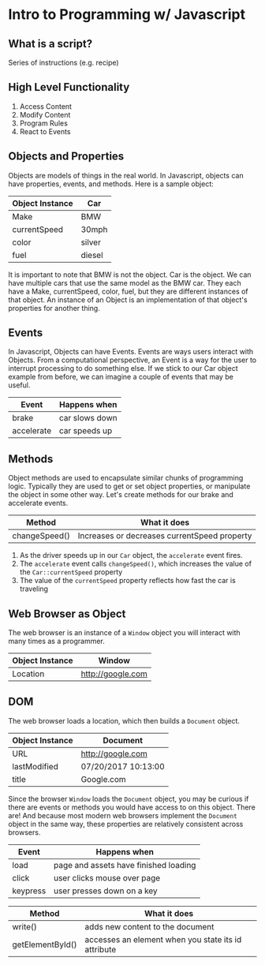 # Intro to Programming w/ Javascript

## What is a script?

Series of instructions (e.g. recipe)

## High Level Functionality

1. Access Content
2. Modify Content
3. Program Rules
4. React to Events

## Objects and Properties

Objects are models of things in the real world. In Javascript, objects can have properties, events, and methods. Here is a sample object:

Object Instance | Car
---- | ----
Make | BMW
currentSpeed | 30mph
color | silver
fuel | diesel

It is important to note that BMW is not the object. Car is the object. We can have multiple cars that use the same model as the BMW car. They each have a Make, currentSpeed, color, fuel, but they are different instances of that object. An instance of an Object is an implementation of that object's properties for another thing. 

## Events

In Javascript, Objects can have Events. Events are ways users interact with Objects. From a computational perspective, an Event is a way for the user to interrupt processing to do something else. If we stick to our Car object example from before, we can imagine a couple of events that may be useful. 

Event | Happens when
---- | ----
brake | car slows down
accelerate | car speeds up

## Methods

Object methods are used to encapsulate similar chunks of programming logic. Typically they are used to get or set object properties, or manipulate the object in some other way. Let's create methods for our brake and accelerate events. 

Method | What it does
---- | ----
changeSpeed() | Increases or decreases currentSpeed property

1. As the driver speeds up in our `Car` object, the `accelerate` event fires. 
2. The `accelerate` event calls `changeSpeed()`, which increases the value of the `Car::currentSpeed` property
3. The value of the `currentSpeed` property reflects how fast the car is traveling

## Web Browser as Object

The web browser is an instance of a `Window` object you will interact with many times as a programmer. 

Object Instance | Window
---- | ----
Location | http://google.com

## DOM

The web browser loads a location, which then builds a `Document` object. 

Object Instance | Document
---- | ----
URL | http://google.com
lastModified | 07/20/2017 10:13:00
title | Google.com

Since the browser `Window` loads the `Document` object, you may be curious if there are events or methods you would have access to on this object. There are! And because most modern web browsers implement the `Document` object in the same way, these properties are relatively consistent across browsers. 

Event | Happens when
---- | ----
load | page and assets have finished loading
click | user clicks mouse over page
keypress | user presses down on a key

Method | What it does
---- | ----
write() | adds new content to the document
getElementById() | accesses an element when you state its id attribute
